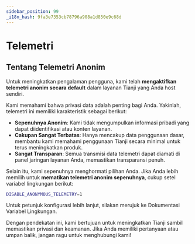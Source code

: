 ```yaml
---
sidebar_position: 99
_i18n_hash: 9fa3e7353cb78796a908a1d850e9c68d
---
```

# Telemetri

## Tentang Telemetri Anonim

Untuk meningkatkan pengalaman pengguna, kami telah **mengaktifkan telemetri anonim secara default** dalam layanan Tianji yang Anda host sendiri.

Kami memahami bahwa privasi data adalah penting bagi Anda. Yakinlah, telemetri ini memiliki karakteristik sebagai berikut:

- **Sepenuhnya Anonim**: Kami tidak mengumpulkan informasi pribadi yang dapat diidentifikasi atau konten layanan.
- **Cakupan Sangat Terbatas**: Hanya mencakup data penggunaan dasar, membantu kami memahami penggunaan Tianji secara minimal untuk terus meningkatkan produk.
- **Sangat Transparan**: Semua transmisi data telemetri dapat diamati di panel jaringan layanan Anda, memastikan transparansi penuh.

Selain itu, kami sepenuhnya menghormati pilihan Anda. Jika Anda lebih memilih untuk **mematikan telemetri anonim sepenuhnya**, cukup setel variabel lingkungan berikut:

```bash
DISABLE_ANONYMOUS_TELEMETRY=1
```

Untuk petunjuk konfigurasi lebih lanjut, silakan merujuk ke Dokumentasi Variabel Lingkungan.

Dengan pendekatan ini, kami bertujuan untuk meningkatkan Tianji sambil memastikan privasi dan keamanan. Jika Anda memiliki pertanyaan atau umpan balik, jangan ragu untuk menghubungi kami!
